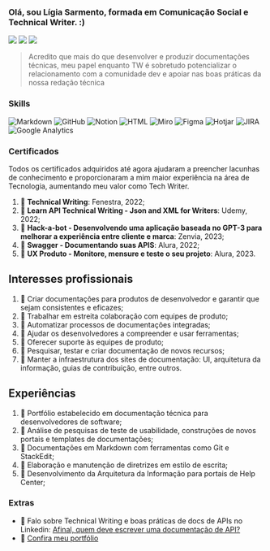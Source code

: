 ### Olá, sou Lígia Sarmento, formada em Comunicação Social e Technical Writer. :)
  
  <div> 
  <a href="https://instagram.com/sarmentoligia" target="_blank"><img src="https://img.shields.io/badge/-Instagram-%23E4405F?style=for-the-badge&logo=instagram&logoColor=white" target="_blank"></a>
  <a href = "mailto:ligia.tw@gmail.com"><img src="https://img.shields.io/badge/-Gmail-%23333?style=for-the-badge&logo=gmail&logoColor=white" target="_blank"></a>
  <a href="https://www.linkedin.com/in/ligiassarmento" target="_blank"><img src="https://img.shields.io/badge/-LinkedIn-%230077B5?style=for-the-badge&logo=linkedin&logoColor=white" target="_blank"></a> 

 > Acredito que mais do que desenvolver e produzir documentações técnicas, meu papel enquanto TW é sobretudo potencializar o relacionamento com a comunidade dev e apoiar nas boas práticas da nossa redação técnica
  
### Skills
![Markdown](https://img.shields.io/badge/Markdown-000000?style=for-the-badge&logo=markdown&logoColor=white) ![GitHub](https://img.shields.io/badge/GitHub-100000?style=for-the-badge&logo=github&logoColor=white) ![Notion](https://img.shields.io/badge/Notion-000000?style=for-the-badge&logo=notion&logoColor=white) ![HTML](https://img.shields.io/badge/HTML-239120?style=for-the-badge&logo=html5&logoColor=white) ![Miro](https://img.shields.io/badge/Miro-050038?style=for-the-badge&logo=Miro&logoColor=white) ![Figma](https://img.shields.io/badge/Figma-F24E1E?style=for-the-badge&logo=figma&logoColor=white) ![Hotjar](https://img.shields.io/badge/hotjar-FD3A5C?style=for-the-badge&logo=hotjar&logoColor=white) ![JIRA](https://img.shields.io/badge/Jira-0052CC?style=for-the-badge&logo=Jira&logoColor=white) ![Google Analytics](https://img.shields.io/badge/Google%20Analytics-E37400?style=for-the-badge&logo=google%20analytics&logoColor=white)

### Certificados
Todos os certificados adquiridos até agora ajudaram a preencher lacunhas de conhecimento e proporcionaram a mim maior experiência na área de Tecnologia, aumentando meu valor como Tech Writer. 
1. :small_blue_diamond: **Technical Writing**: Fenestra, 2022;
2. :small_blue_diamond: **Learn API Technical Writing - Json and XML for Writers**: Udemy, 2022;
3. :small_blue_diamond: **Hack-a-bot - Desenvolvendo uma aplicação baseada no GPT-3 para melhorar a experiência entre cliente e marca**: Zenvia, 2023;
4. :small_blue_diamond: **Swagger - Documentando suas APIS**: Alura, 2022;
5. :small_blue_diamond: **UX Produto - Monitore, mensure e teste o seu projeto**: Alura, 2023.

## Interesses profissionais
1. :small_orange_diamond: Criar documentações para produtos de desenvolvedor e garantir que sejam consistentes e eficazes; 
2. :small_orange_diamond: Trabalhar em estreita colaboração com equipes de produto;
3. :small_orange_diamond: Automatizar processos de documentações integradas;
4. :small_orange_diamond: Ajudar os desenvolvedores a compreender e usar ferramentas;
5. :small_orange_diamond: Oferecer suporte às equipes de produto; 
6. :small_orange_diamond: Pesquisar, testar e criar documentação de novos recursos;
7. :small_orange_diamond: Manter a infraestrutura dos sites de documentação: UI, arquitetura da informação, guias de contribuição, entre outros.

## Experiências
1. :small_blue_diamond: Portfólio estabelecido em documentação técnica para desenvolvedores de software;
2. :small_blue_diamond: Análise de pesquisas de teste de usabilidade, construções de novos portais e templates de documentações;
3. :small_blue_diamond: Documentações em Markdown com ferramentas como Git e StackEdit;
4. :small_blue_diamond: Elaboração e manutenção de diretrizes em estilo de escrita;
5. :small_blue_diamond: Desenvolvimento da Arquitetura da Informação para portais de Help Center; 

### Extras
- 📖 Falo sobre Technical Writing e boas práticas de docs de APIs no Linkedin: [Afinal, quem deve escrever uma documentação de API?](https://www.linkedin.com/pulse/afinal-quem-deve-escrever-uma-documenta%2525C3%2525A7%2525C3%2525A3o-de-api-ligia-sarmento%3FtrackingId=4EYoFJMISnu5StzkivjJ7w%253D%253D/?trackingId=4EYoFJMISnu5StzkivjJ7w%3D%3D)
- 📁 [Confira meu portfólio](https://github.com/ligiasarmento?tab=repositories)

